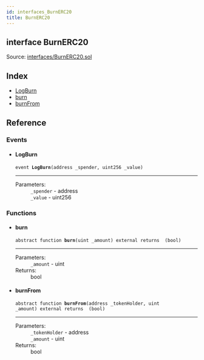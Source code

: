 ```yaml
---
id: interfaces_BurnERC20
title: BurnERC20
---
```


<div class="contract-doc"><div class="contract"><h2 class="contract-header"><span class="contract-kind">interface</span> BurnERC20</h2><div class="source">Source: <a href="https://github.com/MyBitFoundation/MyBit-Network.tech//blob/v0.1.9/contracts/interfaces/BurnERC20.sol" target="_blank">interfaces/BurnERC20.sol</a></div></div><div class="index"><h2>Index</h2><ul><li><a href="interfaces_BurnERC20.html#LogBurn">LogBurn</a></li><li><a href="interfaces_BurnERC20.html#burn">burn</a></li><li><a href="interfaces_BurnERC20.html#burnFrom">burnFrom</a></li></ul></div><div class="reference"><h2>Reference</h2><div class="events"><h3>Events</h3><ul><li><div class="item event"><span id="LogBurn" class="anchor-marker"></span><h4 class="name">LogBurn</h4><div class="body"><code class="signature">event <strong>LogBurn</strong><span>(address _spender, uint256 _value) </span></code><hr/><dl><dt><span class="label-parameters">Parameters:</span></dt><dd><div><code>_spender</code> - address</div><div><code>_value</code> - uint256</div></dd></dl></div></div></li></ul></div><div class="functions"><h3>Functions</h3><ul><li><div class="item function"><span id="burn" class="anchor-marker"></span><h4 class="name">burn</h4><div class="body"><code class="signature"><span>abstract </span>function <strong>burn</strong><span>(uint _amount) </span><span>external </span><span>returns  (bool) </span></code><hr/><dl><dt><span class="label-parameters">Parameters:</span></dt><dd><div><code>_amount</code> - uint</div></dd><dt><span class="label-return">Returns:</span></dt><dd>bool</dd></dl></div></div></li><li><div class="item function"><span id="burnFrom" class="anchor-marker"></span><h4 class="name">burnFrom</h4><div class="body"><code class="signature"><span>abstract </span>function <strong>burnFrom</strong><span>(address _tokenHolder, uint _amount) </span><span>external </span><span>returns  (bool) </span></code><hr/><dl><dt><span class="label-parameters">Parameters:</span></dt><dd><div><code>_tokenHolder</code> - address</div><div><code>_amount</code> - uint</div></dd><dt><span class="label-return">Returns:</span></dt><dd>bool</dd></dl></div></div></li></ul></div></div></div>
